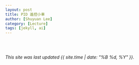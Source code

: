 ```yaml
---
layout: post
title: PID 遙控小車
author: [Shuyuan Lee]
category: [Lecture]
tags: [jekyll, ai]
---
```



<br>
<br>

*This site was last updated {{ site.time | date: "%B %d, %Y" }}.*



